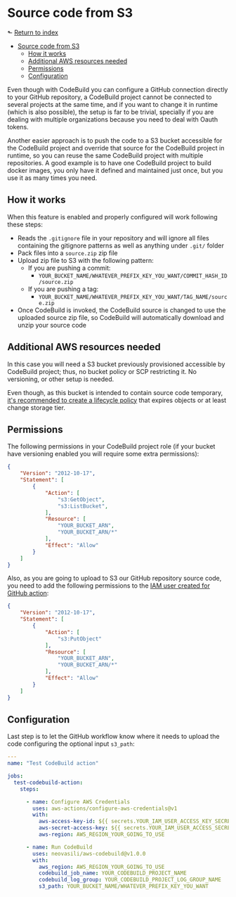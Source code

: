 # Source code from S3

&#x2B11; [Return to index](../README.md)

- [Source code from S3](#source-code-from-s3)
  - [How it works](#how-it-works)
  - [Additional AWS resources needed](#additional-aws-resources-needed)
  - [Permissions](#permissions)
  - [Configuration](#configuration)

Even though with CodeBuild you can configure a GitHub connection directly to your GitHub repository, a CodeBuild project cannot be connected to several projects at the same time, and if you want to change it in runtime (which is also possible), the setup is far to be trivial, specially if you are dealing with multiple organizations because you need to deal with Oauth tokens.

Another easier approach is to push the code to a S3 bucket accessible for the CodeBuild project and override that source for the CodeBuild project in runtime, so you can reuse the same CodeBuild project with multiple repositories. A good example is to have one CodeBuild project to build docker images, you only have it defined and maintained just once, but you use it as many times you need.

## How it works

When this feature is enabled and properly configured will work following these steps:

- Reads the `.gitignore` file in your repository and will ignore all files containing the gitignore patterns as well as anything under `.git/` folder
- Pack files into a `source.zip` zip file
- Upload zip file to S3 with the following pattern:
  - If you are pushing a commit:
    - `YOUR_BUCKET_NAME/WHATEVER_PREFIX_KEY_YOU_WANT/COMMIT_HASH_ID/source.zip`
  - If you are pushing a tag:
    - `YOUR_BUCKET_NAME/WHATEVER_PREFIX_KEY_YOU_WANT/TAG_NAME/source.zip`
- Once CodeBuild is invoked, the CodeBuild source is changed to use the uploaded source zip file, so CodeBuild will automatically download and unzip your source code

## Additional AWS resources needed

In this case you will need a S3 bucket previously provisioned accessible by CodeBuild project; thus, no bucket policy or SCP restricting it. No versioning, or other setup is needed.

Even though, as this bucket is intended to contain source code temporary, [it's recommended to create a lifecycle policy](https://docs.aws.amazon.com/AmazonS3/latest/userguide/object-lifecycle-mgmt.html) that expires objects or at least change storage tier.

## Permissions

The following permissions in your CodeBuild project role (if your bucket have versioning enabled you will require some extra permissions):

```json
{
    "Version": "2012-10-17",
    "Statement": [
        {
            "Action": [
                "s3:GetObject",
                "s3:ListBucket",
            ],
            "Resource": [
                "YOUR_BUCKET_ARN",
                "YOUR_BUCKET_ARN/*"
            ],
            "Effect": "Allow"
        }
    ]
}
```

Also, as you are going to upload to S3 our GitHub repository source code, you need to add the following permissions to the [IAM user created for GitHub action](../README.md#minimal-permissions):

```json
{
    "Version": "2012-10-17",
    "Statement": [
        {
            "Action": [
                "s3:PutObject"
            ],
            "Resource": [
                "YOUR_BUCKET_ARN",
                "YOUR_BUCKET_ARN/*"
            ],
            "Effect": "Allow"
        }
    ]
}
```

## Configuration

Last step is to let the GitHub workflow know where it needs to upload the code configuring the optional input `s3_path`:

```yaml
---
name: "Test CodeBuild action"

jobs:
  test-codebuild-action:
    steps:

      - name: Configure AWS Credentials
        uses: aws-actions/configure-aws-credentials@v1
        with:
          aws-access-key-id: ${{ secrets.YOUR_IAM_USER_ACCESS_KEY_SECRET_NAME }}
          aws-secret-access-key: ${{ secrets.YOUR_IAM_USER_ACCESS_SECRET_KEY_SECRET_NAME }}
          aws-region: AWS_REGION_YOUR_GOING_TO_USE

      - name: Run CodeBuild
        uses: neovasili/aws-codebuild@v1.0.0
        with:
          aws_region: AWS_REGION_YOUR_GOING_TO_USE
          codebuild_job_name: YOUR_CODEBUILD_PROJECT_NAME
          codebuild_log_group: YOUR_CODEBUILD_PROJECT_LOG_GROUP_NAME
          s3_path: YOUR_BUCKET_NAME/WHATEVER_PREFIX_KEY_YOU_WANT
```
